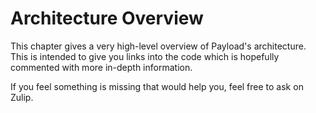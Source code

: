# Architecture Overview

This chapter gives a very high-level overview of Payload's architecture. This is
intended to give you links into the code which is hopefully commented with
more in-depth information.

If you feel something is missing that would help you, feel free to ask on
Zulip.
